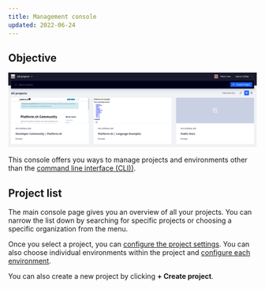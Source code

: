 ```yaml
---
title: Management console
updated: 2022-06-24
---
```


## Objective  

![Overview of projects in the console](images/all-projects.png "0.5")

This console offers you ways to manage projects and environments other than the [command line interface (CLI))](/pages/web_cloud/web_paas_powered_by_platform_sh/development/development-cli).

## Project list

The main console page gives you an overview of all your projects.
You can narrow the list down by searching for specific projects or choosing a specific organization from the menu.

Once you select a project, you can [configure the project settings](/pages/web_cloud/web_paas_powered_by_platform_sh/administration/configure-project).
You can also choose individual environments within the project and [configure each environment](/pages/web_cloud/web_paas_powered_by_platform_sh/administration/configure-environment).

You can also create a new project by clicking **+ Create project**.

